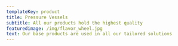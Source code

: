 ```yaml
---
templateKey: product
title: Pressure Vessels
subtitle: All our products hold the highest quality
featuredimage: /img/flavor_wheel.jpg
text: Our base products are used in all our tailored solutions
---
```


